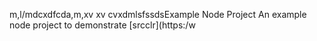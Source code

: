 m,l/mdcxdfcda,m,xv xv cvxdmlsfssdsExample Node Project
An example node project to demonstrate [srcclr](https:/w

